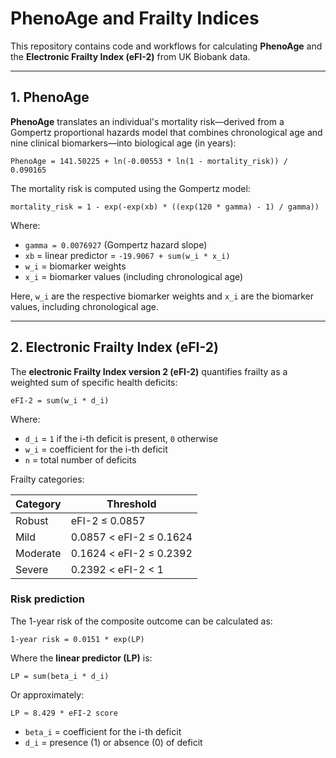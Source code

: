 # PhenoAge and Frailty Indices

This repository contains code and workflows for calculating **PhenoAge** and the **Electronic Frailty Index (eFI-2)** from UK Biobank data.

---

## 1. PhenoAge

**PhenoAge** translates an individual's mortality risk—derived from a Gompertz proportional hazards model that combines chronological age and nine clinical biomarkers—into biological age (in years):

```
PhenoAge = 141.50225 + ln(-0.00553 * ln(1 - mortality_risk)) / 0.090165
```

The mortality risk is computed using the Gompertz model:

```
mortality_risk = 1 - exp(-exp(xb) * ((exp(120 * gamma) - 1) / gamma))
```

Where:

- `gamma = 0.0076927` (Gompertz hazard slope)  
- `xb` = linear predictor = `-19.9067 + sum(w_i * x_i)`  
- `w_i` = biomarker weights  
- `x_i` = biomarker values (including chronological age)

Here, `w_i` are the respective biomarker weights and `x_i` are the biomarker values, including chronological age.

---

## 2. Electronic Frailty Index (eFI-2)

The **electronic Frailty Index version 2 (eFI-2)** quantifies frailty as a weighted sum of specific health deficits:

```
eFI-2 = sum(w_i * d_i)
```

Where:

- `d_i` = `1` if the i-th deficit is present, `0` otherwise  
- `w_i` = coefficient for the i-th deficit  
- `n` = total number of deficits

Frailty categories:

| Category | Threshold |
|----------|-----------|
| Robust   | eFI-2 ≤ 0.0857 |
| Mild     | 0.0857 < eFI-2 ≤ 0.1624 |
| Moderate | 0.1624 < eFI-2 ≤ 0.2392 |
| Severe   | 0.2392 < eFI-2 < 1 |

### Risk prediction

The 1-year risk of the composite outcome can be calculated as:

```
1-year risk = 0.0151 * exp(LP)
```

Where the **linear predictor (LP)** is:

```
LP = sum(beta_i * d_i)
```

Or approximately:

```
LP ≈ 8.429 * eFI-2 score
```
- `beta_i` = coefficient for the i-th deficit  
- `d_i` = presence (1) or absence (0) of deficit
